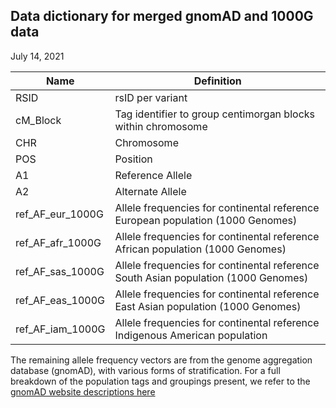 ## Data dictionary for merged gnomAD and 1000G data
July 14, 2021

| **Name** | **Definition** |
| --- | --- |
| RSID | rsID per variant |
| cM_Block | Tag identifier to group centimorgan blocks within chromosome |
| CHR | Chromosome |
| POS | Position |
| A1 | Reference Allele |
| A2 | Alternate Allele |
| ref_AF_eur_1000G | Allele frequencies for continental reference European population (1000 Genomes) |
| ref_AF_afr_1000G | Allele frequencies for continental reference African population (1000 Genomes) |
| ref_AF_sas_1000G | Allele frequencies for continental reference South Asian population (1000 Genomes) |
| ref_AF_eas_1000G | Allele frequencies for continental reference East Asian population (1000 Genomes) |
| ref_AF_iam_1000G | Allele frequencies for continental reference Indigenous American population |

The remaining allele frequency vectors are from the genome aggregation database (gnomAD), with various forms of stratification. For a full breakdown of the population tags and groupings present, we refer to the [gnomAD website descriptions here](https://gnomad.broadinstitute.org/news/2018-10-gnomad-v2-1/)
